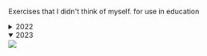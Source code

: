 Exercises that I didn't think of myself. for use in education

<details>
  <summary>2022</summary>
  <img align="center" src="2022/wallpaper.png">
</details>

<details open>
  <summary>2023</summary>
  <img align="center" src="https://media.discordapp.net/attachments/372372440334073859/1184739643929940038/image.png?ex=658d11c6&is=657a9cc6&hm=cc5ad597a177f09d05bf555032d4bdefde4c65794ac0097d8aa603e991ea41d7&=&format=webp&quality=lossless&width=720&height=350">
</details>